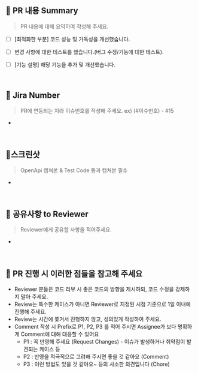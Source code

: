 ## 📝 PR 내용 Summary
> PR 내용에 대해 요약하여 작성해 주세요.

- [ ] [최적화한 부분] 코드 성능 및 가독성을 개선했습니다.
- [ ] 변경 사항에 대한 테스트를 했습니다.(버그 수정/기능에 대한 테스트).
- [ ] [기능 설명] 해당 기능을 추가 및 개선했습니다.


<br>

## 🔗 Jira Number
> PR에 연동되는 지라 이슈번호를 작성해 주세요. ex) (#이슈번호) - #15
- 

<br>

## 📸스크린샷
> OpenApi 캡쳐본 & Test Code 통과 캡쳐본 필수
- 

<br>

## 💬 공유사항 to Reviewer
> Reviewer에게 공유할 사항을 적어주세요.
-

<br>

## 📌 PR 진행 시 이러한 점들을 참고해 주세요
* Reviewer 분들은 코드 리뷰 시 좋은 코드의 방향을 제시하되, 코드 수정을 강제하지 말아 주세요.
* Review는 특수한 케이스가 아니면 Reviewer로 지정된 시점 기준으로 1일 이내에 진행해 주세요.
* Review는 시간에 쫓겨서 진행하지 않고, 성의있게 작성하여 주세요.
* Comment 작성 시 Prefix로 P1, P2, P3 를 적어 주시면 Assignee가 보다 명확하게 Comment에 대해 대응할 수 있어요
    * P1 : 꼭 반영해 주세요 (Request Changes) - 이슈가 발생하거나 취약점이 발견되는 케이스 등
    * P2 : 반영을 적극적으로 고려해 주시면 좋을 것 같아요 (Comment)
    * P3 : 이런 방법도 있을 것 같아요~ 등의 사소한 의견입니다 (Chore)
#

